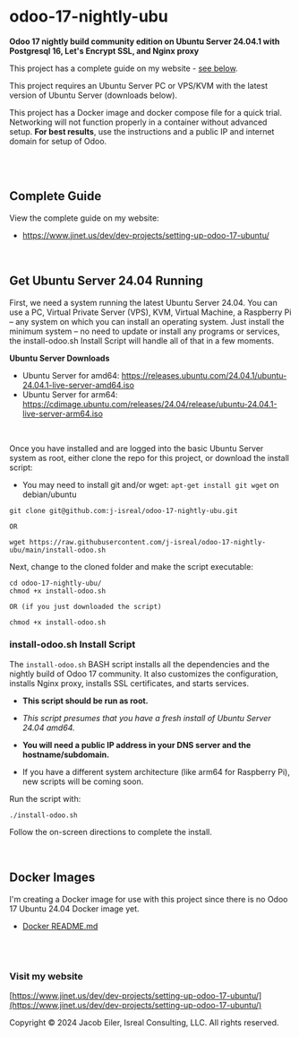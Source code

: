 # odoo-17-nightly-ubu
**Odoo 17 nightly build community edition on Ubuntu Server 24.04.1 with Postgresql 16, Let's Encrypt SSL, and Nginx proxy**

This project has a complete guide on my website - [see below](https://www.jinet.us/dev/dev-projects/setting-up-odoo-17-ubuntu/).

This project requires an Ubuntu Server PC or VPS/KVM with the latest version of Ubuntu Server (downloads below).

This project has a Docker image and docker compose file for a quick trial.  Networking will not function properly in a container without advanced setup.  <b>For best results</b>, use the instructions and a public IP and internet domain for setup of Odoo.

<br />



<br />

## Complete Guide
View the complete guide on my website:

- https://www.jinet.us/dev/dev-projects/setting-up-odoo-17-ubuntu/

<br/>

## Get Ubuntu Server 24.04 Running

First, we need a system running the latest Ubuntu Server 24.04. You can use a PC, Virtual Private Server (VPS), KVM, Virtual Machine, a Raspberry Pi – any system on which you can install an operating system. Just install the minimum system – no need to update or install any programs or services, the install-odoo.sh Install Script will handle all of that in a few moments.

<b>Ubuntu Server Downloads</b>

- Ubuntu Server for amd64: https://releases.ubuntu.com/24.04.1/ubuntu-24.04.1-live-server-amd64.iso
- Ubuntu Server for arm64: https://cdimage.ubuntu.com/releases/24.04/release/ubuntu-24.04.1-live-server-arm64.iso

<br />

Once you have installed and are logged into the basic Ubuntu Server system as root, either clone the repo for this project, or download the install script:

- You may need to install git and/or wget: ```apt-get install git wget``` on debian/ubuntu
```
git clone git@github.com:j-isreal/odoo-17-nightly-ubu.git

OR

wget https://raw.githubusercontent.com/j-isreal/odoo-17-nightly-ubu/main/install-odoo.sh
```
Next, change to the cloned folder and make the script executable:
```
cd odoo-17-nightly-ubu/
chmod +x install-odoo.sh

OR (if you just downloaded the script)

chmod +x install-odoo.sh
```

### install-odoo.sh Install Script
The ```install-odoo.sh``` BASH script installs all the dependencies and the nightly build of Odoo 17 community.  It also customizes the configuration, installs Nginx proxy, installs SSL certificates, and starts services.  

- **This script should be run as root.**

- _This script presumes that you have a fresh install of Ubuntu Server 24.04 amd64._

- **You will need a public IP address in your DNS server and the hostname/subdomain.**

- If you have a different system architecture (like arm64 for Raspberry Pi), new scripts will be coming soon.


Run the script with:
```
./install-odoo.sh
```

Follow the on-screen directions to complete the install.

<br/>


## Docker Images
I'm creating a Docker image for use with this project since there is no Odoo 17 Ubuntu 24.04 Docker image yet.

- [Docker README.md](https://github.com/j-isreal/odoo-17-nightly-ubu/blob/main/docker/README.md)

<br/><br/>

### Visit my website

[https://www.jinet.us/dev/dev-projects/setting-up-odoo-17-ubuntu/](https://www.jinet.us/dev/dev-projects/setting-up-odoo-17-ubuntu/)

Copyright &copy; 2024 Jacob Eiler, Isreal Consulting, LLC.  All rights reserved.

